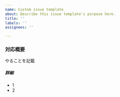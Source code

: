 ```yaml
---
name: Custom issue template
about: Describe this issue template's purpose here.
title: ''
labels: ''
assignees: ''

---
```


### 対応概要
やることを記載


##### 詳細
- 1
- 2
